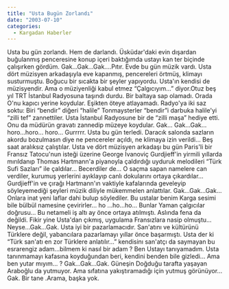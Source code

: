 ```yaml
---
title: "Usta Bugün Zorlandı"
date: "2003-07-10"
categories: 
  - Kargadan Haberler
---
```


Usta bu gün zorlandı. Hem de darlandı. Üsküdar'daki evin dışardan buğulanmış penceresine konup içeri baktığımda ustayı kan ter biçinde çalışırken gördüm. Gak...Gak...Gak....Pıtır. Evde bu gün müzik vardı. Usta dört müzisyen arkadaşıyla eve kapanmış, pencereleri örtmüş, klimayı susturmuştu. Boğucu bir sıcakta bir şeyler yapıyordu. Usta'ın kendisi de müzisyendir. Ama o müziyenliği kabul etmez “Çalgıcıyım...” diyor.Otuz beş yıl TRT İstanbul Radyosuna taşındı durdu. Bir baltaya sap olamadı. Orada O'nu kapıcı yerine koydular. Eşikten öteye atlayamadı. Radyo'ya iki saz soktu: Biri “bendir” diğeri “halile” Tonmaysterler “bendir”i darbuka halile'yi “zilli tef” zannettiler. Usta İstanbul Radyosune bir de “zilli maşa” hediye etti. Onu da müdürün gravatı zannedip müzeye koydular. Gak... Gak...Gak... horo...horo... horo... Gurrrrr. Usta bu gün terledi. Daracık salonda sazların akordu bozulmasın diye ne pencereler açıldı, ne klimaya izin verildi... Beş saat aralıksız çalıştılar. Usta ve dört müzisyen arkadaşı bu gün Paris'li bir Fransız Tatocu'nun isteği üzerine George İvanoviç Gurdjieff'in yirmili yıllarda mırıldanıp Thomas Hartmann'a piyanoyla çaldırdığı uyduruk melodileri “Türk Sufi Sazları” ile çaldılar... Becerdiler de... O saçma sapan namelere can verdiler, kurumuş yerlerini ayıklayıp canlı dokularını ortaya çıkardılar... Gurdjieff'in ve çırağı Hartmann'ın vaktiyle kafalarında geveleyip söyleyemediği şeyleri müzik diliyle mükemmelen anlattılar. Gak...Gak...Gak... Onlara inat yeni laflar dahi bulup söylediler. Bu ustalar benim Karga sesimi bile bülbül namesine çevirirler... ho ...ho...ho... Bunlar Yaman çalgıcılar doğrusu... Bu netameli iş altı ay önce ortaya atılmıştı. Aslında fena da değildi. Fikir yine Usta'dan çıkmış, uygulama Fransızlara nasip olmuştu... Neyse...Gak...Gak. Usta iyi bir pazarlamacıdır. San'atını ve kültürünü Türklere değil, yabancılara pazarlamayı yıllar önce başarmıştı. Usta der ki “Türk san'atı en zor Türklere anlatılır...” kendisinı san'atçı da saymayan bu esrarengiz adam...bilmem ki nasıl bir adam ? Ben Ustayı tanıyamadım. Usta tanınmamayı kafasına koyduğundan beri, kendini benden bile gizledi... Ama ben yutar mıyım... ? Gak...Gak...Gak. Güneşin Doğduğu tarafta yaşayan Araboğlu da yutmuyor. Ama sıfatına yakıştıramadığı için yutmuş görünüyor... Gak. Bir tane .Arama, başka yok.
